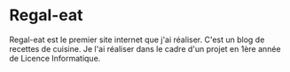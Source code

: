 # Regal-eat

Regal-eat est le premier site internet que j'ai réaliser. C'est un blog de recettes de cuisine.
Je l'ai réaliser dans le cadre d'un projet en 1ère année de Licence Informatique.
